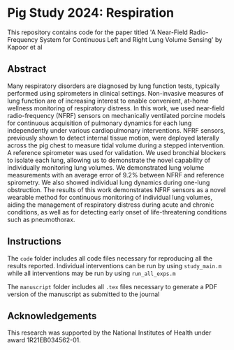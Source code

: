 # Pig Study 2024: Respiration 
This repository contains code for the paper titled 'A Near-Field Radio-Frequency System for Continuous Left and Right Lung Volume Sensing' by Kapoor et al

## Abstract
Many respiratory disorders are diagnosed by lung function tests, typically performed using spirometers in clinical settings. Non-invasive measures of lung function are of increasing interest to enable convenient, at-home wellness monitoring of respiratory distress. In this work, we used near-field radio-frequency (NFRF) sensors on mechanically ventilated porcine models for continuous acquisition of pulmonary dynamics for each lung independently under various cardiopulmonary interventions. NFRF sensors, previously shown to detect internal tissue motion, were deployed laterally across the pig chest to measure tidal volume during a stepped intervention. A reference spirometer was used for validation. We used bronchial blockers to isolate each lung, allowing us to demonstrate the novel capability of individually monitoring lung volumes. We demonstrated lung volume measurements with an average error of 9.2% between NFRF and reference spirometry. We also showed individual lung dynamics during one-lung obstruction. The results of this work demonstrates NFRF sensors as a novel wearable method for continuous monitoring of individual lung volumes, aiding the management of respiratory distress during acute and chronic conditions, as well as for detecting early onset of life-threatening conditions such as pneumothorax.

## Instructions
The ```code``` folder includes all code files necessary for reproducing all the results reported. Individual interventions can be run by using ```study_main.m``` while all interventions may be run by using ```run_all_exps.m```

The ```manuscript``` folder includes all ```.tex``` files necessary to generate a PDF version of the manuscript as submitted to the journal

## Acknowledgements
This research was supported by the National Institutes of Health under award 1R21EB034562-01.
